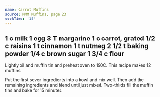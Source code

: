 ```yaml
---
name: Carrot Muffins
source: MMM Muffins, page 23
cookTime: '15'
---
```

1 c milk
1 egg
3 T margarine
1 c carrot, grated
1/2 c raisins
1 t cinnamon
1 t nutmeg
2 1/2 t baking powder
1/4 c brown sugar
1 3/4 c flour
---
Lightly oil and muffin tin and preheat oven to 190C.  This recipe makes 12 muffins.

Put the first seven ingredients into a bowl and mix well.  Then add the remaining ingredients and blend until just mixed.  Two-thirds fill the muffin tins and bake for 15 minutes.

